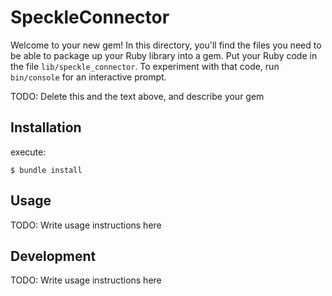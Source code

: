 # SpeckleConnector

Welcome to your new gem! In this directory, you'll find the files you need to be able to package up your Ruby library into a gem. Put your Ruby code in the file `lib/speckle_connector`. To experiment with that code, run `bin/console` for an interactive prompt.

TODO: Delete this and the text above, and describe your gem

## Installation

execute:

    $ bundle install


## Usage

TODO: Write usage instructions here

## Development

TODO: Write usage instructions here